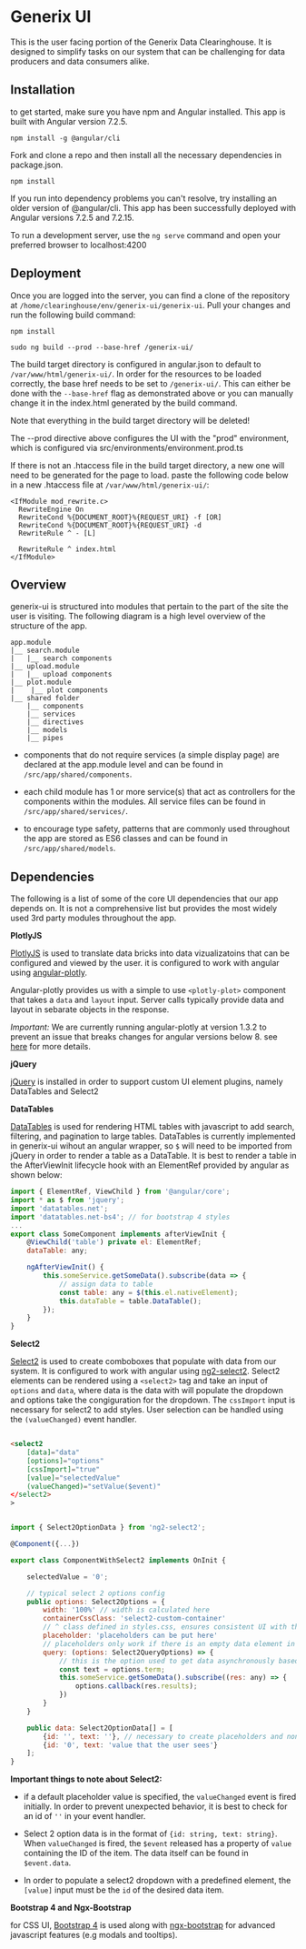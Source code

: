 # Generix UI

This is the user facing portion of the Generix Data Clearinghouse. It is designed to simplify tasks
on our system that can be challenging for data producers and data consumers alike. 

## Installation

to get started, make sure you have npm and Angular installed. This app is built with Angular version
7.2.5.

`npm install -g @angular/cli`

Fork and clone a repo and then install all the necessary dependencies in package.json.

`npm install`

If you run into dependency problems you can't resolve, try installing an older version of @angular/cli.  This app has been successfully deployed with Angular versions 7.2.5 and 7.2.15.

To run a development server, use the `ng serve` command and open your preferred browser to localhost:4200

## Deployment

Once you are logged into the server, you can find a clone of the repository at `/home/clearinghouse/env/generix-ui/generix-ui`.
Pull your changes and run the following build command:

`npm install`

`sudo ng build --prod --base-href /generix-ui/`

The build target directory is configured in angular.json to default to `/var/www/html/generix-ui/`. In order for the resources to be loaded correctly, the base href needs to be set to `/generix-ui/`. This can either be done with the `--base-href` flag as demonstrated above or you can manually change it in the index.html generated by the build command.

Note that everything in the build target directory will be deleted!

The --prod directive above configures the UI with the "prod"
environment, which is configured via src/environments/environment.prod.ts

If there is not an .htaccess file in the build target directory, a new one will need to be generated for the page to load. paste 
the following code below in a new .htaccess file at `/var/www/html/generix-ui/`:

```
<IfModule mod_rewrite.c>
  RewriteEngine On
  RewriteCond %{DOCUMENT_ROOT}%{REQUEST_URI} -f [OR]
  RewriteCond %{DOCUMENT_ROOT}%{REQUEST_URI} -d
  RewriteRule ^ - [L]

  RewriteRule ^ index.html
</IfModule>
```

## Overview

generix-ui is structured into modules that pertain to the part of the site the user is visiting. The following diagram is a high
level overview of the structure of the app.

```
app.module
|__ search.module
|   |__ search components
|__ upload.module
|   |__ upload components
|__ plot.module
|    |__ plot components
|__ shared folder
    |__ components
    |__ services
    |__ directives
    |__ models
    |__ pipes

```

 - components that do not require services (a simple display page) are declared at the app.module level and can be found in
`/src/app/shared/components`. 

 - each child module has 1 or more service(s) that act as controllers for the components within the modules. All service files 
 can be found in `/src/app/shared/services/`.

 - to encourage type safety, patterns that are commonly used throughout the app are stored as ES6 classes and can be found in
 `/src/app/shared/models`.

 ## Dependencies

 The following is a list of some of the core UI dependencies that our app depends on. It is not a comprehensive list but provides the most widely used 3rd party modules throughout the app.

 **PlotlyJS**

 [PlotlyJS](https://plot.ly/javascript/) is used to translate data bricks into data vizualizatoins that can be configured and viewed by
 the user. it is configured to work with angular using [angular-plotly](https://github.com/plotly/angular-plotly.js).

 Angular-plotly provides us with a simple to use `<plotly-plot>` component that takes a `data` and `layout` input. Server calls typically provide data and layout in sebarate objects in the response.

 *Important:* We are currently running angular-plotly at version 1.3.2 to prevent an issue that breaks
 changes for angular versions below 8. see [here](https://github.com/plotly/angular-plotly.js/issues/79) for more details.

 **jQuery**
 
[jQuery](https://jquery.com/) is installed in order to support custom UI element plugins, namely DataTables and Select2

**DataTables**

[DataTables](https://datatables.net/) is used for rendering HTML tables with javascript to add search, filtering, and pagination to large tables. DataTables is currently implemented in generix-ui wihout an 
angular wrapper, so `$` will need to be imported from jQuery in order to render a table as a DataTable.
It is best to render a table in the AfterViewInit lifecycle hook with an ElementRef provided by angular 
as shown below:

```javascript
import { ElementRef, ViewChild } from '@angular/core';
import * as $ from 'jquery';
import 'datatables.net';
import 'datatables.net-bs4'; // for bootstrap 4 styles
...
export class SomeComponent implements afterViewInit {
    @ViewChild('table') private el: ElementRef;
    dataTable: any;

    ngAfterViewInit() {
        this.someService.getSomeData().subscribe(data => {
            // assign data to table
            const table: any = $(this.el.nativeElement);
            this.dataTable = table.DataTable();
        });
    }
}
```
**Select2**

[Select2](https://select2.org/) is used to create comboboxes that populate with data from our system. It
is configured to work with angular using [ng2-select2](https://github.com/NejcZdovc/ng2-select2). Select2
elements can be rendered using a `<select2>` tag and take an input of `options` and `data`, where data is
the data with will populate the dropdown and options take the congiguration for the dropdown. The `cssImport` input is necessary for select2 to add styles. User selection can be handled using the `(valueChanged)` event handler.

```html

<select2
    [data]="data"
    [options]="options"
    [cssImport]="true"
    [value]="selectedValue"
    (valueChanged)="setValue($event)"
</select2>
>

```
```javascript

import { Select2OptionData } from 'ng2-select2';

@Component({...})

export class ComponentWithSelect2 implements OnInit {

    selectedValue = '0';

    // typical select 2 options config
    public options: Select2Options = {
        width: '100%' // width is calculated here
        containerCssClass: 'select2-custom-container'
        // ^ class defined in styles.css, ensures consistent UI with the rest of app
        placeholder: 'placeholders can be put here'
        // placeholders only work if there is an empty data element in the data file
        query: (options: Select2QueryOptions) => {
            // this is the option used to get data asynchronously based on user search term
            const text = options.term;
            this.someService.getSomeData().subscribe((res: any) => {
                options.callback(res.results);
            })
        }
    }

    public data: Select2OptionData[] = [
        {id: '', text: ''}, // necessary to create placeholders and non default selections
        {id: '0', text: 'value that the user sees'}
    ];
}
```

**Important things to note about Select2:**

- if a default placeholder value is specified, the `valueChanged` event is fired initially. In order to prevent unexpected behavior, it is best to check for an id of `''` in your event handler.

- Select 2 option data is in the format of `{id: string, text: string}`. When `valueChanged` is fired, 
the `$event` released has a property of `value` containing the ID of the item. The data itself can be found in `$event.data`.

- In order to populate a select2 dropdown with a predefined element, the `[value]` input must be the `id`
of the desired data item. 

**Bootstrap 4 and Ngx-Bootstrap**

for CSS UI, [Bootstrap 4](https://getbootstrap.com/docs/4.0/getting-started/introduction/) is used along 
with [ngx-bootstrap](https://valor-software.com/ngx-bootstrap/#/) for advanced javascript features (e.g
modals and tooltips).
